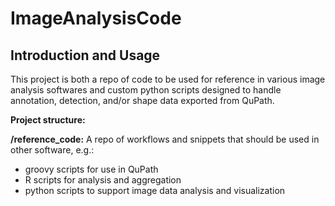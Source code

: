 # ImageAnalysisCode

Introduction and Usage
-----------------------------------------------------------------------------------------------------------------------------------
This project is both a repo of code to be used for reference in various image analysis softwares and custom python scripts designed to handle annotation, detection, and/or shape data exported from QuPath.

**Project structure:**

**/reference_code:** A repo of workflows and snippets that should be used in other software, e.g.:
- groovy scripts for use in QuPath
- R scripts for analysis and aggregation
- python scripts to support image data analysis and visualization

